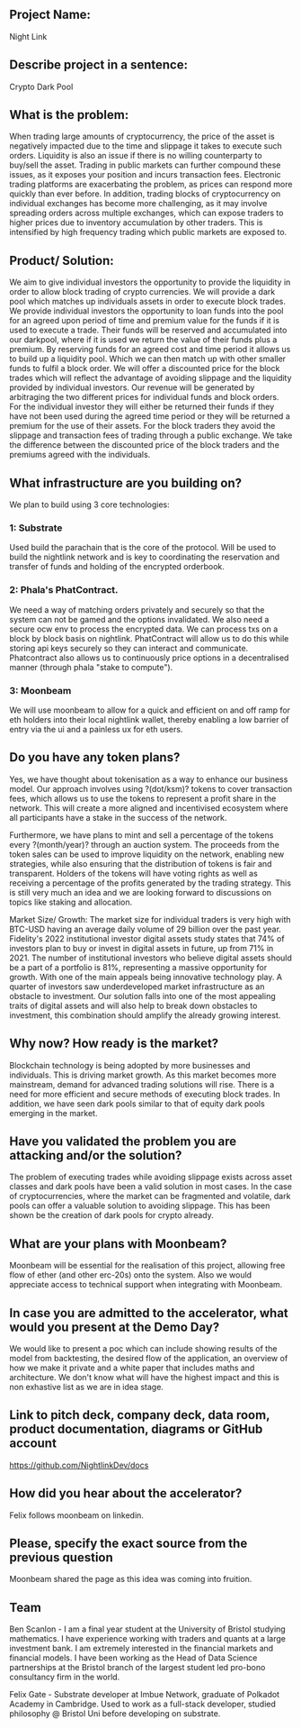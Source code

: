 ## Project Name: 
Night Link 

## Describe project in a sentence: 
Crypto Dark Pool

## What is the problem: 
When trading large amounts of cryptocurrency, the price of the asset is negatively impacted due to the time and slippage it takes to execute such orders. Liquidity is also an issue if there is no willing counterparty to buy/sell the asset. Trading in public markets can further compound these issues, as it exposes your position and incurs transaction fees. Electronic trading platforms are exacerbating the problem, as prices can respond more quickly than ever before. In addition, trading blocks of cryptocurrency on individual exchanges has become more challenging, as it may involve spreading orders across multiple exchanges, which can expose traders to higher prices due to inventory accumulation by other traders. This is intensified by high frequency trading which public markets are exposed to. 

## Product/ Solution:
We aim to give individual investors the opportunity to provide the liquidity in order to allow block trading of crypto currencies. We will provide a dark pool which matches up individuals assets in order to execute block trades. We provide individual investors the opportunity to loan funds into the pool for an agreed upon period of time and premium value for the funds if it is used to execute a trade. Their funds will be reserved and accumulated into our darkpool, where if it is used we return the value of their funds plus a premium. By reserving funds for an agreed cost and time period it allows us to build up a liquidity pool. Which we can then match up with other smaller funds to fulfil a block order. We will offer a discounted price for the block trades which will reflect the advantage of avoiding slippage and the liquidity provided by individual investors. Our revenue will be generated by arbitraging the two different prices for individual funds and block orders. For the individual investor they will either be returned their funds if they have not been used during the agreed time period or they will be returned a premium for the use of their assets. For the block traders they avoid the slippage and transaction fees of trading through a public exchange. We take the difference between the discounted price of the block traders and the premiums agreed with the individuals. 

## What infrastructure are you building on?
We plan to build using 3 core technologies:
### 1: Substrate
Used build the parachain that is the core of the protocol. Will be used to build the nightlink network and is key to coordinating the reservation and transfer of funds and holding of the encrypted orderbook. 

 ### 2: Phala's PhatContract.
We need a way of matching orders privately and securely so that the system can not be gamed and the options invalidated. We also need a secure ocw env to process the encrypted data. We can process txs on a block by block basis on nightlink. PhatContract will allow us to do this while storing api keys securely so they can interact and communicate. Phatcontract also allows us to continuously price options in a decentralised manner (through phala "stake to compute").

 ### 3: Moonbeam
We will use moonbeam to allow for a quick and efficient on and off ramp for eth holders into their local nightlink wallet, thereby enabling a low barrier of entry via the ui and a painless ux for eth users.

 ## Do you have any token plans?
Yes, we have thought about tokenisation as a way to enhance our business model. Our approach involves using ?(dot/ksm)? tokens to cover transaction fees, which allows us to use the tokens to represent a profit share in the network. This will create a more aligned and incentivised ecosystem where all participants have a stake in the success of the network.

Furthermore, we have plans to mint and sell a percentage of the tokens every ?(month/year)? through an auction system. The proceeds from the token sales can be used to improve liquidity on the network, enabling new strategies, while also ensuring that the distribution of tokens is fair and transparent.
Holders of the tokens will have voting rights as well as receiving a percentage of the profits generated by the trading strategy.
This is still very much an idea and we are looking forward to discussions on topics like staking and allocation.

Market Size/ Growth: 
The market size for individual traders is very high with BTC-USD having an average daily volume of 29 billion over the past year. Fidelity's 2022 institutional investor digital assets study states that 74% of investors plan to buy or invest in digital assets in future, up from 71% in 2021. The number of institutional investors who believe digital assets should be a part of a portfolio is 81%, representing a massive opportunity for growth. With one of the main appeals being innovative technology play. A quarter of investors saw underdeveloped market infrastructure as an obstacle to investment. Our solution falls into one of the most appealing traits of digital assets and will also help to break down obstacles to investment, this combination should amplify the already growing interest. 

## Why now? How ready is the market?
Blockchain technology is being adopted by more businesses and individuals. This is driving market growth. As this market becomes more mainstream, demand for advanced trading solutions will rise. There is a need for more efficient and secure methods of executing block trades. In addition, we have seen dark pools similar to that of equity dark pools emerging in the market.

## Have you validated the problem you are attacking and/or the solution?
The problem of executing trades while avoiding slippage exists across asset classes and dark pools have been a valid solution in most cases. In the case of cryptocurrencies, where the market can be fragmented and volatile, dark pools can offer a valuable solution to avoiding slippage. This has been shown be the creation of dark pools for crypto already. 

## What are your plans with Moonbeam?
Moonbeam will be essential for the realisation of this project, allowing free flow of ether (and other erc-20s) onto the system. Also we would appreciate access to technical support when integrating with Moonbeam.

## In case you are admitted to the accelerator, what would you present at the Demo Day?
We would like to present a poc which can include showing results of the model from backtesting, the desired flow of the application, an overview of how we make it private and a white paper that includes maths and architecture. We don't know what will have the highest impact and this is non exhastive list as we are in idea stage.

## Link to pitch deck, company deck, data room, product documentation, diagrams or GitHub account
https://github.com/NightlinkDev/docs

## How did you hear about the accelerator?
Felix follows moonbeam on linkedin.

## Please, specify the exact source from the previous question
Moonbeam shared the page as this idea was coming into fruition.

## Team 
Ben Scanlon - I am a final year student at the University of Bristol studying mathematics. I have experience working with traders and quants at a large investment bank. I am extremely interested in the financial markets and financial models. I have been working as the Head of Data Science partnerships at the Bristol branch of the largest student led pro-bono consultancy firm in the world. 

Felix Gate - Substrate developer at Imbue Network, graduate of Polkadot Academy in Cambridge. Used to work as a full-stack developer, studied philosophy @ Bristol Uni before developing on substrate.
